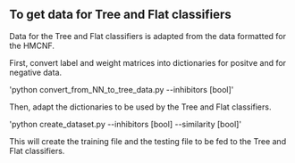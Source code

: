## To get data for Tree and Flat classifiers
Data for the Tree and Flat classifiers is adapted from the data formatted for the HMCNF.

First, convert label and weight matrices into dictionaries for positve and for negative data.

'python convert_from_NN_to_tree_data.py --inhibitors [bool]'

Then, adapt the dictionaries to be used by the Tree and Flat classifiers.

'python create_dataset.py --inhibitors [bool] --similarity [bool]'

This will create the training file and the testing file to be fed to the 
Tree and Flat classifiers.